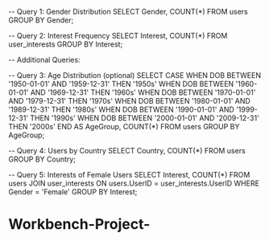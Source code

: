 -- Query 1: Gender Distribution
SELECT Gender, COUNT(*) FROM users GROUP BY Gender;

-- Query 2: Interest Frequency
SELECT Interest, COUNT(*) FROM user_interests GROUP BY Interest;

-- Additional Queries:

-- Query 3: Age Distribution (optional)
SELECT 
    CASE
        WHEN DOB BETWEEN '1950-01-01' AND '1959-12-31' THEN '1950s'
        WHEN DOB BETWEEN '1960-01-01' AND '1969-12-31' THEN '1960s'
        WHEN DOB BETWEEN '1970-01-01' AND '1979-12-31' THEN '1970s'
        WHEN DOB BETWEEN '1980-01-01' AND '1989-12-31' THEN '1980s'
        WHEN DOB BETWEEN '1990-01-01' AND '1999-12-31' THEN '1990s'
        WHEN DOB BETWEEN '2000-01-01' AND '2009-12-31' THEN '2000s'
    END AS AgeGroup, COUNT(*)
FROM users
GROUP BY AgeGroup;

-- Query 4: Users by Country
SELECT Country, COUNT(*) FROM users GROUP BY Country;

-- Query 5: Interests of Female Users
SELECT Interest, COUNT(*) 
FROM users
JOIN user_interests ON users.UserID = user_interests.UserID
WHERE Gender = 'Female'
GROUP BY Interest;

# Workbench-Project-